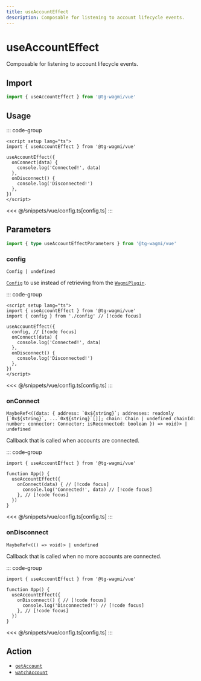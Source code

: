 ```yaml
---
title: useAccountEffect
description: Composable for listening to account lifecycle events.
---
```


# useAccountEffect

Composable for listening to account lifecycle events.

## Import

```ts
import { useAccountEffect } from '@tg-wagmi/vue'
```

## Usage

::: code-group
```vue [index.vue]
<script setup lang="ts">
import { useAccountEffect } from '@tg-wagmi/vue'

useAccountEffect({
  onConnect(data) {
    console.log('Connected!', data)
  },
  onDisconnect() {
    console.log('Disconnected!')
  },
})
</script>
```
<<< @/snippets/vue/config.ts[config.ts]
:::

## Parameters

```ts
import { type useAccountEffectParameters } from '@tg-wagmi/vue'
```

### config

`Config | undefined`

[`Config`](/vue/api/createConfig#config) to use instead of retrieving from the [`WagmiPlugin`](/vue/api/WagmiPlugin).

::: code-group
```vue [index.vue]
<script setup lang="ts">
import { useAccountEffect } from '@tg-wagmi/vue'
import { config } from './config' // [!code focus]

useAccountEffect({
  config, // [!code focus]
  onConnect(data) {
    console.log('Connected!', data)
  },
  onDisconnect() {
    console.log('Disconnected!')
  },
})
</script>
```
<<< @/snippets/vue/config.ts[config.ts]
:::

### onConnect

`` MaybeRef<((data: { address: `0x${string}`; addresses: readonly [`0x${string}`, ...`0x${string}`[]]; chain: Chain | undefined chainId: number; connector: Connector; isReconnected: boolean }) => void)> | undefined ``

Callback that is called when accounts are connected.

::: code-group
```tsx [index.tsx]
import { useAccountEffect } from '@tg-wagmi/vue'

function App() {
  useAccountEffect({
    onConnect(data) { // [!code focus]
      console.log('Connected!', data) // [!code focus]
    }, // [!code focus]
  })
}
```
<<< @/snippets/vue/config.ts[config.ts]
:::

### onDisconnect

`MaybeRef<(() => void)> | undefined`

Callback that is called when no more accounts are connected.

::: code-group
```tsx [index.tsx]
import { useAccountEffect } from '@tg-wagmi/vue'

function App() {
  useAccountEffect({
    onDisconnect() { // [!code focus]
      console.log('Disconnected!') // [!code focus]
    }, // [!code focus]
  })
}
```
<<< @/snippets/vue/config.ts[config.ts]
:::

## Action

- [`getAccount`](/core/api/actions/getAccount)
- [`watchAccount`](/core/api/actions/watchAccount)
